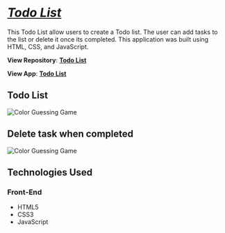 # [_Todo List_](https://nguyenmarvin8.github.io/Todo-List-Project/todoList.html)

This Todo List allow users to create a Todo list. The user can add tasks to the list or delete it once its completed. This application was built using HTML, CSS, and JavaScript.

**View Repository**: [**Todo List**](https://github.com/nguyenmarvin8/Todo-List-Project)

**View App**: [**Todo List**](https://nguyenmarvin8.github.io/Todo-List-Project/todoList.html)

## Todo List
![Color Guessing Game](https://imgur.com/cgHJ8hv.jpg)
## Delete task when completed
![Color Guessing Game](https://imgur.com/E4Y1HgP.jpg)

## Technologies Used

### Front-End
- HTML5
- CSS3
- JavaScript

